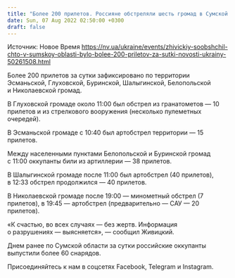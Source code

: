 ```yaml
---
title: "Более 200 прилетов. Россияне обстреляли шесть громад в Сумской области"
date: Sun, 07 Aug 2022 02:50:00 +0300
draft: false
---
```

Источник: Новое Время https://nv.ua/ukraine/events/zhivickiy-soobshchil-chto-v-sumskoy-oblasti-bylo-bolee-200-priletov-za-sutki-novosti-ukrainy-50261508.html


Более 200 прилетов за сутки зафиксировано по территории Эсманьской, Глуховской, Буринской, Шалыгинской, Белопольской и Николаевской громад.

В Глуховской громаде около 11:00 был обстрел из гранатометов — 10 прилетов и из стрелкового вооружения (несколько пулеметных очередей).

В Эсманьской громаде с 10:40 был артобстрел территории — 15 прилетов.

Между населенными пунктами Белопольской и Буринской громад с 11:00 оккупанты били из артиллерии — 38 прилетов.

В Шалыгинской громаде после 11:00 был артобстрел (40 прилетов), в 12:33 обстрел продолжился — 40 прилетов.

В Николаевской громаде после 19:00 — минометный обстрел (7 прилетов), в 19:45 — артобстрел (предварительно — САУ — 20 прилетов).

«К счастью, во всех случаях — без жертв. Информация о разрушениях — выясняется», — сообщил Живицкий.

Днем ранее по Сумской области за сутки российские оккупанты выпустили более 60 снарядов.

Присоединяйтесь к нам в соцсетях Facebook, Telegram и Instagram.
